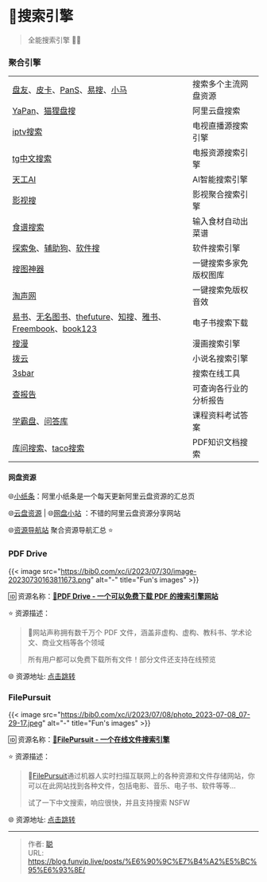 # 🔎搜索引擎


> 全能搜索引擎 🌟🌟

<!--more-->

### 聚合引擎

<table><tbody><tr><td><a href="https://panyq.com/">盘友</a>、<a href="https://www.pikaso.top/">皮卡</a>、<a href="https://pansearch.long2ice.io/">PanS</a>、<a href="https://yiso.fun/">易搜</a>、<a href="https://www.xiaomapan.com/">小马</a></td><td>搜索多个主流网盘资源</td></tr><tr><td><a href="https://pan.ccof.cc/">YaPan</a>、<a href="https://www.alipansou.com/">猫狸盘搜</a></td><td>阿里云盘搜索</td></tr><tr><td><a href="http://tonkiang.us/">iptv搜索</a></td><td>电视直播源搜索引擎</td></tr><tr><td><a href="https://tgso.pro/">tg中文搜索</a></td><td>电报资源搜索引擎</td></tr><tr><td><a href="https://search.tiangong.cn/">天工AI</a></td><td>AI智能搜索引擎</td></tr><tr><td><a href="https://soupian.pro/">影视搜</a></td><td>影视聚合搜索引擎</td></tr><tr><td><a href="https://www.supercook.com/">食谱搜索</a></td><td>输入食材自动出菜谱</td></tr><tr><td><a href="https://www.tansuotu.com/">探索兔</a>、<a href="https://www.fuzhugou.com/">辅助狗</a>、<a href="https://rjss.pages.dev/">软件搜</a></td><td>软件搜索引擎</td></tr><tr><td><a href="https://www.logosc.cn/so">搜图神器</a></td><td>一键搜索多家免版权图库</td></tr><tr><td><a href="https://www.tosound.com/">淘声网</a></td><td>一键搜索免版权音效</td></tr><tr><td><a href="https://search.zhelper.net/?%5B%7B%22name%22:%22Ylibrary%22,%22url%22:%22https://api.ylibrary.org%22,%22type%22:%22full%22,%22sensitive%22:false,%22detail%22:true%7D%5D">易书</a>、<a href="https://www.book123.info/">无名图书</a>、<a href="https://bks.thefuture.top/">thefuture</a>、<a href="https://zhiso.top/">知搜</a>、<a href="https://yabook.org/">雅书</a>、<a href="https://freembook.com/">Freembook</a>、<a href="https://www.book123.info/">book123</a></td><td>电子书搜索下载</td></tr><tr><td><a href="https://www.soman.com/">搜漫</a></td><td>漫画搜索引擎</td></tr><tr><td><a href="https://www.boyunso.com/">拨云</a></td><td>小说名搜索引擎</td></tr><tr><td><a href="https://bar.ssstab.com/">3sbar</a></td><td>搜索在线工具</td></tr><tr><td><a href="http://report.seedsufe.com/">查报告</a></td><td>可查询各行业的分析报告</td></tr><tr><td><a href="https://www.xuebapan.com/">学霸盘</a>、<a href="https://www.asklib.com/">问答库</a></td><td>课程资料考试答案</td></tr><tr><td><a href="http://www.koovin.com/">库问搜索</a>、<a href="https://www.tacoso.cc/">taco搜索</a></td><td>PDF知识文档搜索</td></tr></tbody></table>

#### 网盘资源

🌐[小纸条](https://ali.gitcafe.ink/)：阿里小纸条是一个每天更新阿里云盘资源的汇总页

🌐[云盘资源](https://pan666.net/d/240406-top/) | 🌐[网盘小站](https://a.sousou.pro/forum-1-1.htm) ：不错的阿里云盘资源分享网站

🌐[资源导航站](https://nav.xybin.top/#category-27) 聚合资源导航汇总 ⭐️

### PDF Drive

{{< image src="https://bib0.com/xc/i/2023/07/30/image-20230730163811673.png" alt="-"  title="Fun's images" >}}    

🆔  资源名称：[**📂PDF Drive - 一个可以免费下载 PDF 的搜索引擎网站**](https://www.pdfdrive.com/)

⭐️  资源描述：

> 📄网站声称拥有数千万个 PDF 文件，涵盖非虚构、虚构、教科书、学术论文、商业文档等各个领域
>
> 所有用户都可以免费下载所有文件！部分文件还支持在线预览
>

🌐 资源地址: [点击跳转](https://www.pdfdrive.com/) 

### FilePursuit 

{{< image src="https://bib0.com/xc/i/2023/07/08/photo_2023-07-08_07-29-17.jpeg" alt="-"  title="Fun's images" >}}    

🆔  资源名称：[**🔎FilePursuit - 一个在线文件搜索引擎**](https://filepursuit.com/)

⭐️  资源描述：

> 📄[FilePursuit](https://filepursuit.com/)通过机器人实时扫描互联网上的各种资源和文件存储网站，你可以在此网站找到各种文件，包括电影、音乐、电子书、软件等等...
>
> 试了一下中文搜索，响应很快，并且支持搜索 NSFW

🌐 资源地址: [点击跳转](https://filepursuit.com/) 


---

> 作者: [聪](/about)  
> URL: https://blog.funvip.live/posts/%E6%90%9C%E7%B4%A2%E5%BC%95%E6%93%8E/  

